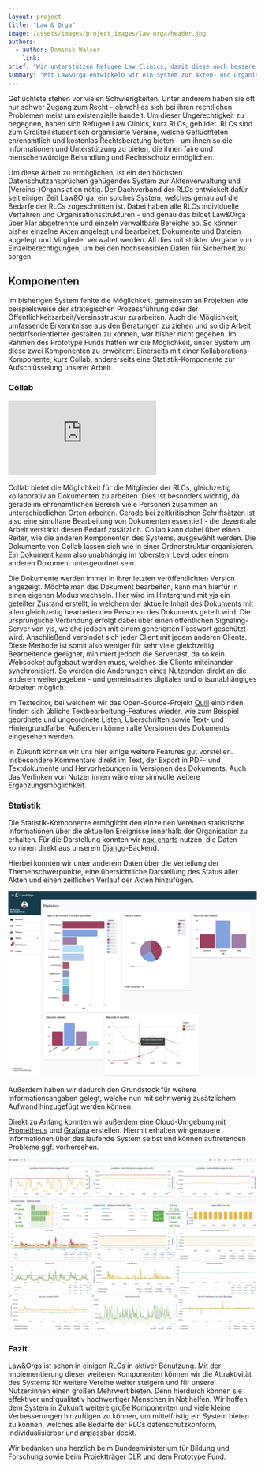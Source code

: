 ```yaml
---
layout: project
title: "Law & Orga"
image: /assets/images/project_images/law-orga/header.jpg
authors:
  - author: Dominik Walser
    link:
brief: "Wir unterstützen Refugee Law Clinics, damit diese noch bessere Beratungen anbieten können."
summary: "Mit Law&Orga entwickeln wir ein System zur Akten- und Organisationsverwaltung für ehrenamtliche, studentische Vereine, welche Geflüchteten Rechtsberatung bieten."
---
```


Geflüchtete stehen vor vielen Schwierigkeiten. Unter anderem haben sie oft nur schwer Zugang zum Recht - obwohl es sich bei ihren rechtlichen Problemen meist um existenzielle handelt.
Um dieser Ungerechtigkeit zu begegnen, haben sich Refugee Law Clinics, kurz RLCs, gebildet. RLCs sind zum Großteil studentisch organisierte Vereine, welche Geflüchteten ehrenamtlich und kostenlos Rechtsberatung bieten - um ihnen so die Informationen und Unterstützung zu bieten, die ihnen faire und menschenwürdige Behandlung und Rechtsschutz ermöglichen.

Um diese Arbeit zu ermöglichen, ist ein den höchsten Datenschutzansprüchen genügendes System zur Aktenverwaltung und (Vereins-)Organsiation nötig.
Der Dachverband der RLCs entwickelt dafür seit einiger Zeit Law&Orga, ein solches System, welches genau auf die Bedarfe der RLCs zugeschnitten ist.
Dabei haben alle RLCs individuelle Verfahren und Organisationsstrukturen - und genau das bildet Law&Orga über klar abgetrennte und einzeln verwaltbare Bereiche ab. So können bisher einzelne Akten angelegt und bearbeitet, Dokumente und Dateien abgelegt und Mitglieder verwaltet werden. All dies mit strikter Vergabe von Einzelberechtigungen, um bei den hochsensiblen Daten für Sicherheit zu sorgen.

## Komponenten

Im bisherigen System fehlte die Möglichkeit, gemeinsam an Projekten wie beispielsweise der strategischen Prozessführung oder der Öffentlichkeitsarbeit/Vereinsstruktur zu arbeiten. Auch die Möglichkeit, umfassende Erkenntnisse aus den Beratungen zu ziehen und so die Arbeit bedarfsorientierter gestalten zu können, war bisher nicht gegeben.
Im Rahmen des Prototype Funds hatten wir die Möglichkeit, unser System um diese zwei Komponenten zu erweitern:
Einerseits mit einer Kollaborations-Komponente, kurz Collab, andererseits eine Statistik-Komponente zur Aufschlüsselung unserer Arbeit.

### Collab

<div class="iframe-container">
    <iframe src="https://www.youtube-nocookie.com/embed/Qd80dr-3uwA" frameborder="0" allow="accelerometer; autoplay; encrypted-media; gyroscope; picture-in-picture" allowfullscreen></iframe>
</div>

Collab bietet die Möglichkeit für die Mitglieder der RLCs, gleichzeitig kollaborativ an Dokumenten zu arbeiten. Dies ist besonders wichtig, da gerade im ehrenamtlichen Bereich viele Personen zusammen an unterschiedlichen Orten arbeiten. Gerade bei zeitkritischen Schriftsätzen ist also eine simultane Bearbeitung von Dokumenten essentiell - die dezentrale Arbeit verstärkt diesen Bedarf zusätzlich.
Collab kann dabei über einen Reiter, wie die anderen Komponenten des Systems, ausgewählt werden.
Die Dokumente von Collab lassen sich wie in einer Ordnerstruktur organisieren. Ein Dokument kann also unabhängig im ‘obersten’ Level oder einem anderen Dokument untergeordnet sein.

Die Dokumente werden immer in ihrer letzten veröffentlichten Version angezeigt. Möchte man das Dokument bearbeiten, kann man hierfür in einen eigenen Modus wechseln.
Hier wird im Hintergrund mit yjs ein geteilter Zustand erstellt, in welchem der aktuelle Inhalt des Dokuments mit allen gleichzeitig bearbeitenden Personen des Dokuments geteilt wird.
Die ursprüngliche Verbindung erfolgt dabei über einen öffentlichen Signaling-Server von yjs, welche jedoch mit einem generierten Passwort geschützt wird. Anschließend verbindet sich jeder Client mit jedem anderen Clients. Diese Methode ist somit also weniger für sehr viele gleichzeitig Bearbeitende geeignet, minimiert jedoch die Serverlast, da so kein Websocket aufgebaut werden muss, welches die Clients miteinander synchronisiert.
So werden die Änderungen eines Nutzenden direkt an die anderen weitergegeben - und gemeinsames digitales und ortsunabhängiges Arbeiten möglich.

Im Texteditor, bei welchem wir das Open-Source-Projekt [Quill](https://quilljs.com/) einbinden, finden sich übliche Textbearbeitung-Features wieder, wie zum Beispiel geordnete und ungeordnete Listen, Überschriften sowie Text- und Hintergrundfarbe.
Außerdem können alte Versionen des Dokuments eingesehen werden.

In Zukunft können wir uns hier einige weitere Features gut vorstellen. Insbesondere Kommentare direkt im Text, der Export in PDF- und Textdokumente und Hervorhebungen in Versionen des Dokuments. Auch das Verlinken von Nutzer:innen wäre eine sinnvolle weitere Ergänzungsmöglichkeit.

### Statistik

Die Statistik-Komponente ermöglicht den einzelnen Vereinen statistische Informationen über die aktuellen Ereignisse innerhalb der Organisation zu erhalten. Für die Darstellung konnten wir [ngx-charts](https://swimlane.gitbook.io/ngx-charts/) nutzen, die Daten kommen direkt aus unserem [Django](https://www.djangoproject.com/)-Backend.

Hierbei konnten wir unter anderem Daten über die Verteilung der Themenschwerpunkte, eine übersichtliche Darstellung des Status aller Akten und einen zeitlichen Verlauf der Akten hinzufügen.

![Die Statistik-Komponente](/assets/images/project_images/law-orga/screenshot1.png)

Außerdem haben wir dadurch den Grundstock für weitere Informationsangaben gelegt, welche nun mit sehr wenig zusätzlichem Aufwand hinzugefügt werden können.

Direkt zu Anfang konnten wir außerdem eine Cloud-Umgebung mit [Prometheus](https://prometheus.io/) und [Grafana](https://grafana.com/) erstellen. Hiermit erhalten wir genauere Informationen über das laufende System selbst und können auftretenden Probleme ggf. vorhersehen.

![Informationen über das laufende System](/assets/images/project_images/law-orga/screenshot2.png)

### Fazit

Law&Orga ist schon in einigen RLCs in aktiver Benutzung. Mit der Implementierung dieser weiteren Komponenten können wir die Attraktivität des Systems für weitere Vereine weiter steigern und für unsere Nutzer:innen einen großen Mehrwert bieten. Denn hierdurch können sie effektiver und qualitativ hochwertiger Menschen in Not helfen.
Wir hoffen dem System in Zukunft weitere große Komponenten und viele kleine Verbesserungen hinzufügen zu können, um mittelfristig ein System bieten zu können, welches alle Bedarfe der RLCs datenschutzkonform, individualisierbar und anpassbar deckt.

Wir bedanken uns herzlich beim Bundesministerium für Bildung und Forschung sowie beim Projektträger DLR und dem Prototype Fund.
